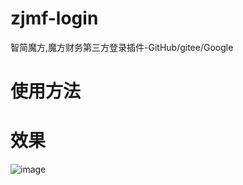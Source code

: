 # zjmf-login
智简魔方,魔方财务第三方登录插件-GitHub/gitee/Google
# 使用方法
# 效果
![image](https://github.com/user-attachments/assets/eac03718-2bdb-4964-88c6-b0bedb986c09)
